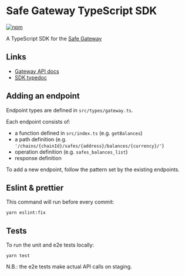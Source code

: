 # Safe Gateway TypeScript SDK

[![npm](https://img.shields.io/npm/v/@gnosis.pm/safe-react-gateway-sdk?label=%40gnosis.pm%2Fsafe-react-gateway-sdk)](https://www.npmjs.com/package/@gnosis.pm/safe-react-gateway-sdk)

A TypeScript SDK for the [Safe Gateway](https://github.com/gnosis/safe-client-gateway)

## Links

- [Gateway API docs](https://gnosis.github.io/safe-client-gateway/docs/routes/index.html)
- [SDK typedoc](https://gnosis.github.io/safe-react-gateway-sdk/modules.html#getBalances)

## Adding an endpoint

Endpoint types are defined in `src/types/gateway.ts`.

Each endpoint consists of:

- a function defined in `src/index.ts` (e.g. `getBalances`)
- a path definition (e.g. `'/chains/{chainId}/safes/{address}/balances/{currency}/'`)
- operation definition (e.g. `safes_balances_list`)
- response definition

To add a new endpoint, follow the pattern set by the existing endpoints.

## Eslint & prettier

This command will run before every commit:

```
yarn eslint:fix
```

## Tests

To run the unit and e2e tests locally:

```
yarn test
```

N.B.: the e2e tests make actual API calls on staging.
